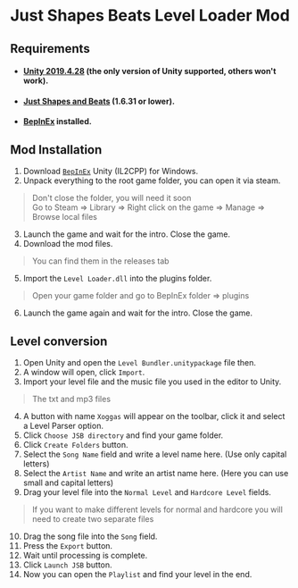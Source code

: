 # Just Shapes Beats Level Loader Mod

## Requirements

- #### [Unity 2019.4.28](https://unity.com/releases/editor/archive) (the only version of Unity supported, others won't work).
- #### [Just Shapes and Beats](https://store.steampowered.com/app/531510/Just_Shapes__Beats/) (1.6.31 or lower).
- #### [BepInEx](https://builds.bepinex.dev/projects/bepinex_be) installed.

## Mod Installation 

1. Download [`BepInEx`](https://builds.bepinex.dev/projects/bepinex_be) Unity (IL2CPP) for Windows.
2. Unpack everything to the root game folder, you can open it via steam. 
  > Don't close the folder, you will need it soon <br />
  > Go to Steam => Library => Right click on the game => Manage => Browse local files
3. Launch the game and wait for the intro. Close the game.
4. Download the mod files.
> You can find them in the releases tab
5. Import the `Level Loader.dll` into the plugins folder.
> Open your game folder and go to BepInEx folder => plugins
6. Launch the game again and wait for the intro. Close the game.

## Level conversion
1. Open Unity and open the `Level Bundler.unitypackage` file then.
2. A window will open, click `Import`.
3. Import your level file and the music file you used in the editor to Unity.
> The txt and mp3 files
4. A button with name `Xoggas` will appear on the toolbar, click it and select a Level Parser option.
5. Click `Choose JSB directory` and find your game folder.
6. Click `Create Folders` button.
7. Select the `Song Name` field and write a level name here. (Use only capital letters)
8. Select the `Artist Name` and write an artist name here. (Here you can use small and capital letters)
9. Drag your level file into the `Normal Level` and `Hardcore Level` fields. 
> If you want to make different levels for normal and hardcore you will need to create two separate files
10. Drag the song file into the `Song` field.
11. Press the `Export` button.
12. Wait until processing is complete.
13. Click `Launch JSB` button.
14. Now you can open the `Playlist` and find your level in the end.
